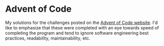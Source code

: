# Advent of Code

My solutions for the challenges posted on the [Advent of Code website](https://adventofcode.com/).  I'd like to emphasize that these were completed with an eye towards speed of completing the program and tend to ignore software engineering best practices, readability, maintainability, etc.